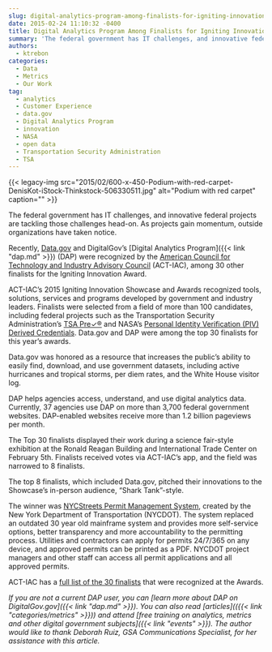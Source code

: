 ```yaml
---
slug: digital-analytics-program-among-finalists-for-igniting-innovation-award
date: 2015-02-24 11:10:32 -0400
title: Digital Analytics Program Among Finalists for Igniting Innovation Award
summary: 'The federal government has IT challenges, and innovative federal projects are tackling those challenges head-on. As projects gain momentum, outside organizations have taken notice. Recently, Data.gov and DigitalGov&rsquo;s Digital Analytics Program (DAP) were recognized by the American Council for Technology and Industry Advisory Council (ACT-IAC), among 30 other finalists for the Igniting Innovation Award. ACT-IAC&rsquo;s'
authors:
  - ktrebon
categories:
  - Data
  - Metrics
  - Our Work
tag:
  - analytics
  - Customer Experience
  - data.gov
  - Digital Analytics Program
  - innovation
  - NASA
  - open data
  - Transportation Security Administration
  - TSA
---
```


{{< legacy-img src="2015/02/600-x-450-Podium-with-red-carpet-DenisKot-iStock-Thinkstock-506330511.jpg" alt="Podium with red carpet" caption="" >}} 

The federal government has IT challenges, and innovative federal projects are tackling those challenges head-on. As projects gain momentum, outside organizations have taken notice.

Recently, [Data.gov](http://www.data.gov/) and DigitalGov’s [Digital Analytics Program]({{< link "dap.md" >}}) (DAP) were recognized by the [American Council for Technology and Industry Advisory Council](https://actiac.org/) (ACT-IAC), among 30 other finalists for the Igniting Innovation Award.

ACT-IAC’s 2015 Igniting Innovation Showcase and Awards recognized tools, solutions, services and programs developed by government and industry leaders. Finalists were selected from a field of more than 100 candidates, including federal projects such as the Transportation Security Administration’s [TSA Pre✓®](http://www.tsa.gov/tsa-precheck) and NASA’s [Personal Identity Verification (PIV) Derived Credentials](https://apps.nasa.gov/blog/october-2014-cima-news-and-metrics). Data.gov and DAP were among the top 30 finalists for this year’s awards.

Data.gov was honored as a resource that increases the public’s ability to easily find, download, and use government datasets, including active hurricanes and tropical storms, per diem rates, and the White House visitor log.

DAP helps agencies access, understand, and use digital analytics data. Currently, 37 agencies use DAP on more than 3,700 federal government websites. DAP-enabled websites receive more than 1.2 billion pageviews per month.

The Top 30 finalists displayed their work during a science fair-style exhibition at the Ronald Reagan Building and International Trade Center on February 5th. Finalists received votes via ACT-IAC’s app, and the field was narrowed to 8 finalists.

The top 8 finalists, which included Data.gov, pitched their innovations to the Showcase’s in-person audience, “Shark Tank”-style.

The winner was [NYCStreets Permit Management System](http://www.nycstreets.net/public/permits), created by the New York Department of Transportation (NYCDOT). The system replaced an outdated 30 year old mainframe system and provides more self-service options, better transparency and more accountability to the permitting process. Utilities and contractors can apply for permits 24/7/365 on any device, and approved permits can be printed as a PDF. NYCDOT project managers and other staff can access all permit applications and all approved permits.

ACT-IAC has a [full list of the 30 finalists](https://actiac.org/custom-links/13343/68020/67416) that were recognized at the Awards.

_If you are not a current DAP user, you can [learn more about DAP on DigitalGov.gov]({{< link "dap.md" >}}). You can also read [articles](({{< link "categories/metrics" >}})) and attend [free training on analytics, metrics and other digital government subjects]({{< link "events" >}})._
_The author would like to thank Deborah Ruiz, GSA Communications Specialist, for her assistance with this article._